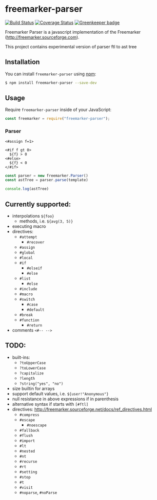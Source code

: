 # freemarker-parser

[![Build Status](https://travis-ci.org/armano2/freemarker-parser.svg?branch=master)](https://travis-ci.org/armano2/freemarker-parser)
[![Coverage Status](https://codecov.io/gh/armano2/freemarker-parser/branch/master/graph/badge.svg)](https://codecov.io/gh/armano2/freemarker-parser)
[![Greenkeeper badge](https://badges.greenkeeper.io/armano2/freemarker-parser.svg)](https://greenkeeper.io/)

Freemarker Parser is a javascript implementation of the Freemarker (http://freemarker.sourceforge.com).

This project contains experimental version of parser ftl to ast tree

## Installation
You can install `freemarker-parser` using [npm](https://npmjs.com):

```bash
$ npm install freemarker-parser --save-dev
```

## Usage
Require `freemarker-parser` inside of your JavaScript:

```js
const freemarker = require("freemarker-parser");
```

### Parser
```freemarker
<#assign f=1>

<#if f gt 0>
  ${f} > 0
<#else>
  ${f} < 0
</#if>
```

```js
const parser = new freemarker.Parser()
const astTree = parser.parse(template)

console.log(astTree)
```

## Currently supported:
  - interpolations `${foo}`
    - methods, i.e. `${avg(3, 5)}`
  - executing macro
  - directives:
    - `#attempt`
      - `#recover`
    - `#assign`
    - `#global`
    - `#local`
    - `#if`
      - `#elseif`
      - `#else`
    - `#list`
      - `#else`
    - `#include`
    - `#macro`
    - `#switch`
      - `#case`
      - `#default`
    - `#break`
    - `#function`
      - `#return`
  - comments `<#-- -->`

## TODO:
  - built-ins:
    - `?toUpperCase`
    - `?toLowerCase`
    - `?capitalize`
    - `?length`
    - `?string("yes", "no")`
  - size builtin for arrays
  - support default values, i.e. `${user!"Anonymous"}`
  - null resistance in above expressions if in parenthesis
  - alternative syntax if starts with `[#ftl]`
  - directives: http://freemarker.sourceforge.net/docs/ref_directives.html
    - `#compress`
    - `#escape`
      - `#noescape`
    - `#fallback`
    - `#flush`
    - `#import`
    - `#lt`
    - `#nested`
    - `#nt`
    - `#recurse`
    - `#rt`
    - `#setting`
    - `#stop`
    - `#t`
    - `#visit`
    - `#noparse`, `#noParse`
